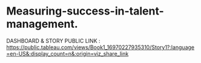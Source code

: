 # Measuring-success-in-talent-management.


DASHBOARD & STORY PUBLIC LINK : https://public.tableau.com/views/Book1_16970227935310/Story1?:language=en-US&:display_count=n&:origin=viz_share_link
